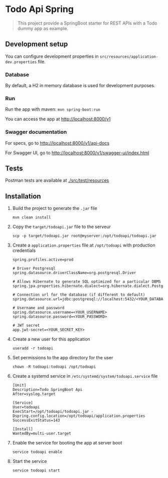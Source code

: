 # Todo Api Spring

> This project provide a SpringBoot starter for REST APIs with a Todo dummy app as example.

## Development setup

You can configure development properties in `src/resources/application-dev.properties` file.

### Database

By default, a H2 in memory database is used for development purposes.

### Run

Run the app with maven: `mvn spring-boot:run`

You can access the app at <http://localhost:8000/v1>

### Swagger documentation

For specs, go to <http://localhost:8000/v1/api-docs>

For Swagger UI, go to <http://localhost:8000/v1/swagger-ui/index.html>

## Tests

Postman tests are available at [./src/test/resources](./src/test/resources)

## Installation

1. Build the project to generate the `.jar` file

   `mvn clean install`

2. Copy the `target/todoapi.jar` file to the serveur

    `scp -p target/todoapi.jar root@myserver:/opt/todoapi/todoapi.jar`

3. Create a `application.properties` file at `/opt/todoapi` with production credentials

    ```properties
    spring.profiles.active=prod

    # Driver Postgresql
    spring.datasource.driverClassName=org.postgresql.Driver

    # Allows Hibernate to generate SQL optimized for a particular DBMS
    spring.jpa.properties.hibernate.dialect=org.hibernate.dialect.PostgreSQLDialect

    # Connection url for the database (if different to default)
    spring.datasource.url=jdbc:postgresql://localhost:5432/<YOUR_DATABASE_NAME>

    # Username and password
    spring.datasource.username=<YOUR_USERNAME>
    spring.datasource.password=<YOUR_PASSWORD>

    # JWT secret
    app.jwt-secret=<YOUR_SECRET_KEY>
    ```

4. Create a new user for this application

    `useradd -r todoapi`

5. Set permissions to the app directory for the user

    `chown -R todoapi:todoapi /opt/todoapi`

6. Create a systemd service in `/etc/systemd/system/todoapi.service` file

    ```properties
    [Unit]
    Description=Todo SpringBoot Api
    After=syslog.target

    [Service]
    User=todoapi
    ExecStart=/opt/todoapi/todoapi.jar -Dspring.config.location=/opt/todoapi/application.properties
    SuccessExitStatus=143

    [Install]
    WantedBy=multi-user.target
    ```

7. Enable the service for booting the app at server boot

    `service todoapi enable`

8. Start the service

    `service todoapi start`
